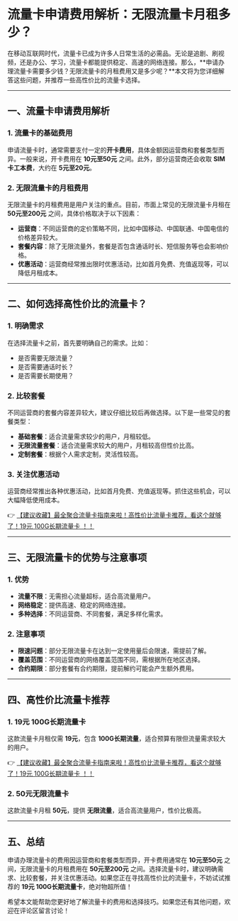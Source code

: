 # 流量卡申请费用解析：无限流量卡月租多少？

在移动互联网时代，流量卡已成为许多人日常生活的必需品。无论是追剧、刷视频，还是办公、学习，流量卡都能提供稳定、高速的网络连接。那么，**申请办理流量卡需要多少钱？无限流量卡的月租费用又是多少呢？**本文将为您详细解答这些问题，并推荐一些高性价比的流量卡选择。

---

## 一、流量卡申请费用解析

### 1. 流量卡的基础费用
申请流量卡时，通常需要支付一定的**开卡费用**，具体金额因运营商和套餐类型而异。一般来说，开卡费用在 **10元至50元** 之间。此外，部分运营商还会收取 **SIM卡工本费**，大约在 **5元至20元**。

### 2. 无限流量卡的月租费用
无限流量卡的月租费用是用户关注的重点。目前，市面上常见的无限流量卡月租在 **50元至200元** 之间，具体价格取决于以下因素：
- **运营商**：不同运营商的定价策略不同，比如中国移动、中国联通、中国电信的价格差异较大。
- **套餐内容**：除了无限流量外，套餐是否包含通话时长、短信服务等也会影响价格。
- **优惠活动**：运营商经常推出限时优惠活动，比如首月免费、充值返现等，可以降低月租成本。

---

## 二、如何选择高性价比的流量卡？

### 1. 明确需求
在选择流量卡之前，首先要明确自己的需求。比如：
- 是否需要无限流量？
- 是否需要通话时长？
- 是否需要长期使用？

### 2. 比较套餐
不同运营商的套餐内容差异较大，建议仔细比较后再做选择。以下是一些常见的套餐类型：
- **基础套餐**：适合流量需求较少的用户，月租较低。
- **无限流量套餐**：适合流量需求较大的用户，月租较高但性价比高。
- **定制套餐**：根据个人需求定制，灵活性较高。

### 3. 关注优惠活动
运营商经常推出各种优惠活动，比如首月免费、充值返现等。抓住这些机会，可以大幅降低使用成本。

👉 [【建议收藏】最全聚合流量卡指南来啦！高性价比流量卡推荐，看这个就够了！19元 100G长期流量卡 ！！](https://bit.ly/Liuliangka)

---

## 三、无限流量卡的优势与注意事项

### 1. 优势
- **流量不限**：无需担心流量超标，适合高流量用户。
- **网络稳定**：提供高速、稳定的网络连接。
- **多种选择**：不同运营商、不同套餐，满足多样化需求。

### 2. 注意事项
- **限速问题**：部分无限流量卡在达到一定使用量后会限速，需提前了解。
- **覆盖范围**：不同运营商的网络覆盖范围不同，需根据所在地区选择。
- **合约期限**：部分套餐有合约期限，提前解约可能会产生额外费用。

---

## 四、高性价比流量卡推荐

### 1. 19元 100G长期流量卡
这款流量卡月租仅需 **19元**，包含 **100G长期流量**，适合预算有限但流量需求较大的用户。

👉 [【建议收藏】最全聚合流量卡指南来啦！高性价比流量卡推荐，看这个就够了！19元 100G长期流量卡 ！！](https://bit.ly/Liuliangka)

### 2. 50元无限流量卡
这款流量卡月租 **50元**，提供 **无限流量**，适合高流量用户，性价比极高。

---

## 五、总结

申请办理流量卡的费用因运营商和套餐类型而异，开卡费用通常在 **10元至50元** 之间，无限流量卡的月租费用在 **50元至200元** 之间。选择流量卡时，建议明确需求、比较套餐，并关注优惠活动。如果您正在寻找高性价比的流量卡，不妨试试推荐的 **19元 100G长期流量卡**，绝对物超所值！

希望本文能帮助您更好地了解流量卡的费用和选择技巧。如果您还有其他问题，欢迎在评论区留言讨论！